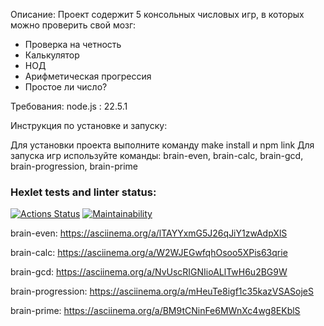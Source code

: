 Описание: Проект содержит 5 консольных числовых игр, в которых можно проверить свой мозг:
- Проверка на четность
- Калькулятор
- НОД
- Арифметическая прогрессия
- Простое ли число?

Требования: node.js : 22.5.1

Инструкция по установке и запуску:

Для установки проекта выполните команду make install и npm link
Для запуска игр используйте команды: brain-even, brain-calc, brain-gcd, brain-progression, brain-prime

### Hexlet tests and linter status:
[![Actions Status](https://github.com/Katerus16/frontend-project-44/actions/workflows/hexlet-check.yml/badge.svg)](https://github.com/zergqw/frontend-project-44/actions)
[![Maintainability](https://api.codeclimate.com/v1/badges/dfc50c2d88cd46d069c1/maintainability)](https://codeclimate.com/github/zergqw/frontend-project-44)

brain-even: https://asciinema.org/a/lTAYYxmG5J26qJiY1zwAdpXlS

brain-calc: https://asciinema.org/a/W2WJEGwfqhOsoo5XPis63qrie

brain-gcd: https://asciinema.org/a/NvUscRIGNIioALlTwH6u2BG9W

brain-progression: https://asciinema.org/a/mHeuTe8igf1c35kazVSASojeS

brain-prime: https://asciinema.org/a/BM9tCNinFe6MWnXc4wg8EKblS
